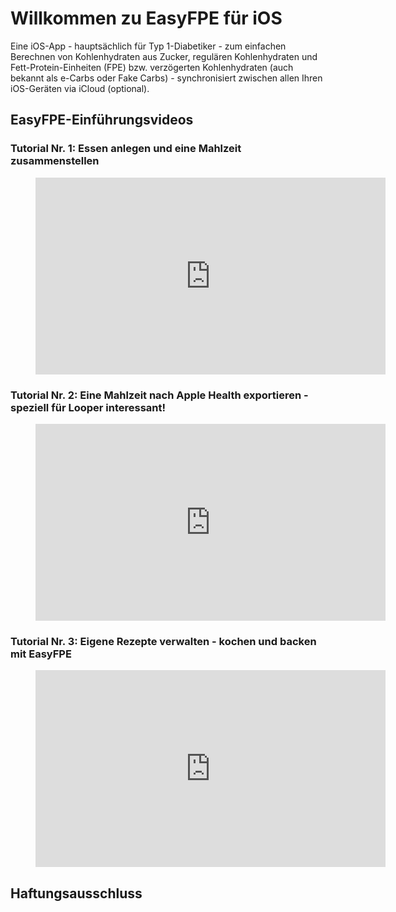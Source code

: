 # Willkommen zu EasyFPE für iOS

Eine iOS-App - hauptsächlich für Typ 1-Diabetiker - zum einfachen Berechnen von Kohlenhydraten aus Zucker, regulären Kohlenhydraten und Fett-Protein-Einheiten (FPE) bzw. verzögerten Kohlenhydraten (auch bekannt als e-Carbs oder Fake Carbs) - synchronisiert zwischen allen Ihren iOS-Geräten via iCloud (optional).

## EasyFPE-Einführungsvideos

### Tutorial Nr. 1: Essen anlegen und eine Mahlzeit zusammenstellen

<figure class="video_container">
  <iframe src="https://www.youtube.com/embed/c7z_h6DfHAM" width="560" height="315" frameborder="0" allow="accelerometer; autoplay; clipboard-write; encrypted-media; gyroscope; picture-in-picture" allowfullscreen=""></iframe>
</figure>

### Tutorial Nr. 2: Eine Mahlzeit nach Apple Health exportieren - speziell für Looper interessant!

<figure class="video_container">
  <iframe src="https://www.youtube.com/embed/okjBHirenT4" width="560" height="315" frameborder="0" allow="accelerometer; autoplay; clipboard-write; encrypted-media; gyroscope; picture-in-picture" allowfullscreen=""></iframe>
</figure>

### Tutorial Nr. 3: Eigene Rezepte verwalten - kochen und backen mit EasyFPE

<figure class="video_container">
  <iframe src="https://www.youtube.com/embed/cs9zk27f1c4" width="560" height="315" frameborder="0" allow="accelerometer; autoplay; clipboard-write; encrypted-media; gyroscope; picture-in-picture" allowfullscreen=""></iframe>
</figure>

## Haftungsausschluss
